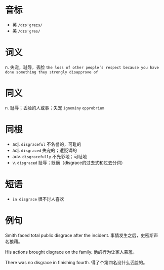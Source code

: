 # 音标

- 英 `/dɪs'greɪs/`
- 美 `/dɪs'ɡres/`

# 词义

n. 失宠，耻辱，丢脸
`the loss of other people’s respect because you have done something they strongly disapprove of`

# 同义

n. 耻辱；丢脸的人或事；失宠
`ignominy` `opprobrium`

# 同根

- adj. `disgraceful` 不名誉的，可耻的
- adj. `disgraced` 失宠的；遭贬谪的
- adv. `disgracefully` 不光彩地；可耻地
- v. `disgraced` 耻辱；贬谪（disgrace的过去式和过去分词）

# 短语

- `in disgrace` 很不讨人喜欢

# 例句

Smith faced total public disgrace after the incident.
事情发生之后，史密斯声名狼藉。

His actions brought disgrace on the family.
他的行为让家人蒙羞。

There was no disgrace in finishing fourth.
得了个第四名没什么丢脸的。


